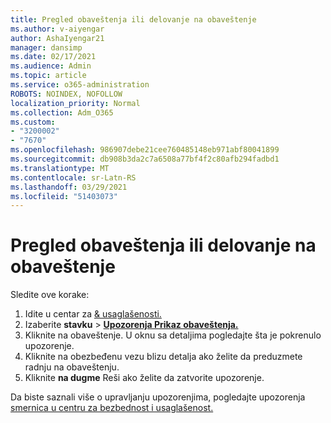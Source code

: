 ```yaml
---
title: Pregled obaveštenja ili delovanje na obaveštenje
ms.author: v-aiyengar
author: AshaIyengar21
manager: dansimp
ms.date: 02/17/2021
ms.audience: Admin
ms.topic: article
ms.service: o365-administration
ROBOTS: NOINDEX, NOFOLLOW
localization_priority: Normal
ms.collection: Adm_O365
ms.custom:
- "3200002"
- "7670"
ms.openlocfilehash: 986907debe21cee760485148eb971abf80041899
ms.sourcegitcommit: db908b3da2c7a6508a77bf4f2c80afb294fadbd1
ms.translationtype: MT
ms.contentlocale: sr-Latn-RS
ms.lasthandoff: 03/29/2021
ms.locfileid: "51403073"
---
```

# <a name="review-or-act-on-an-alert"></a>Pregled obaveštenja ili delovanje na obaveštenje

Sledite ove korake:

1. Idite u centar za [& usaglašenosti.](https://go.microsoft.com/fwlink/p/?linkid=2077143)
1. Izaberite **stavku**  >  **[Upozorenja Prikaz obaveštenja.](https://go.microsoft.com/fwlink/?linkid=2103301)**
1. Kliknite na obaveštenje. U oknu sa detaljima pogledajte šta je pokrenulo upozorenje.
1. Kliknite na obezbeđenu vezu blizu detalja ako želite da preduzmete radnju na obaveštenju.
1. Kliknite **na dugme** Reši ako želite da zatvorite upozorenje.

Da biste saznali više o upravljanju upozorenjima, pogledajte upozorenja [smernica u centru za bezbednost i usaglašenost.](https://go.microsoft.com/fwlink/?linkid=2103211)

